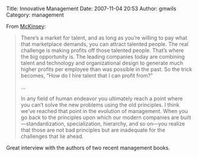 Title: Innovative Management
Date: 2007-11-04 20:53
Author: gmwils
Category: management

From [McKinsey][]:

> There’s a market for talent, and as long as you’re willing to pay what
> that marketplace demands, you can attract talented people. The real
> challenge is making profits off those talented people. That’s where
> the big opportunity is. The leading companies today are combining
> talent and technology and organizational design to generate much
> higher profits per employee than was possible in the past. So the
> trick becomes, “How do I hire talent that I can profit from?”
>
> ...
>
> In any field of human endeavor you ultimately reach a point where you
> can’t solve the new problems using the old principles. I think we’ve
> reached that point in the evolution of management. When you go back to
> the principles upon which our modern companies are
> built—standardization, specialization, hierarchy, and so on—you
> realize that those are not bad principles but are inadequate for the
> challenges that lie ahead.

Great interview with the authors of two recent management books.

  [McKinsey]: http://www.mckinseyquarterly.com/article_page.aspx?ar=2065&l2=21&l3=35
